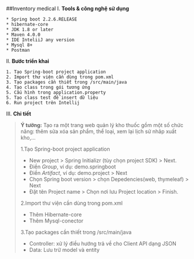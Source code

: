 ##Inventory medical
I. **Tools & công nghệ sử dụng**

    * Spring boot 2.2.6.RELEASE
    * hibernate-core
    * JDK 1.8 or later
    * Maven 4.0.0
    * IDE InteliiJ any version
    * Mysql 8+
    * Postman
    
II. **Bước triển khai**

    1. Tạo Spring-boot project application
    2. Import thư viện cần dùng trong pom.xml
    3. Tạo packages cần thiết trong /src/main/java
    4. Tạo class trong gói tương ứng
    5. Cấu hình trong application.property
    5. Tạo class test để insert dữ liệu
    6. Run project trên Intellij
    
III. **Chi tiết**

> **Ý tưởng:** Tạo ra một trang web quản lý kho thuốc gồm một số chức năng: thêm sửa xóa sản phẩm, thể loại, xem lại lịch sử nhâp xuất kho,...
>
> 1.Tạo Spring-boot project application
>
>* New project > Spring Initializr (tùy chọn project SDK) > Next.
>* Điền *Group*, ví dụ: demo.springboot
>* Điền *Artifact*, ví dụ: demo.project > Next
>* Chọn Spring boot version > chọn Depedencies(web, thymeleaf) > Next
>* Đặt tên Project name > Chọn nơi lưu Project location > Finish.
>
> 2.Import thư viện cần dùng trong pom.xml
>
>* Thêm Hibernate-core
>* Thêm Mysql-conector
>
> 3.Tạo packages cần thiết trong /src/main/java
>
>* Controller: xử lý điều hướng trả về cho Client API dạng JSON
>* Data: Lưu trữ model và entity